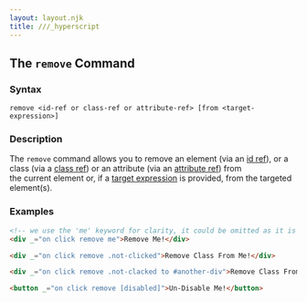 ```yaml
---
layout: layout.njk
title: ///_hyperscript
---
```


## The `remove` Command

### Syntax

`remove <id-ref or class-ref or attribute-ref> [from <target-expression>]`

### Description

The `remove` command allows you to remove an element (via an [id ref](/expresssions/class-ref)), or a class 
 (via a [class ref](/expresssions/class-ref)) or an attribute (via an [attribute ref](/expresssions/attribute-ref)) from  
the current element or, if a [target expression](/expressions/target) is provided, from the targeted element(s).

### Examples

```html
<!-- we use the 'me' keyword for clarity, it could be omitted as it is the default -->
<div _="on click remove me">Remove Me!</div>

<div _="on click remove .not-clicked">Remove Class From Me!</div>

<div _="on click remove .not-clacked to #another-div">Remove Class From Another Div!</div>

<button _="on click remove [disabled]">Un-Disable Me!</button>
```